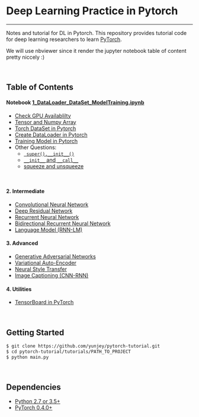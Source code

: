 # Deep Learning Practice in Pytorch



--------------------------------------------------------------------------------


Notes and tutorial for DL in Pytorch. This repository provides tutorial code for deep learning researchers to learn [PyTorch](https://github.com/pytorch/pytorch). 

We will use nbviewer since it render the jupyter notebook table of content pretty niccely :)

<br/>

## **Table of Contents**
#### **Notebook**  [1_DataLoader_DataSet_ModelTraining.ipynb](https://nbviewer.jupyter.org/github/Jansonboss/Deep_Learning_Pytorch/blob/main/1_DataLoader_DataSet_ModelTraining.ipynb)


* [Check GPU Availablilty](https://nbviewer.jupyter.org/github/Jansonboss/Deep_Learning_Pytorch/blob/main/1_DataLoader_DataSet_ModelTraining.ipynb#Check-GPU-Available)
* [Tensor and Numpy Array](https://nbviewer.jupyter.org/github/Jansonboss/Deep_Learning_Pytorch/blob/main/1_DataLoader_DataSet_ModelTraining.ipynb#Torch-Tensor-and-Numpy-array)
* [Torch DataSet in Pytorch](https://nbviewer.jupyter.org/github/Jansonboss/Deep_Learning_Pytorch/blob/main/1_DataLoader_DataSet_ModelTraining.ipynb#Torch-Dataset)
* [Create DataLoader in Pytorch](https://nbviewer.jupyter.org/github/Jansonboss/Deep_Learning_Pytorch/blob/main/1_DataLoader_DataSet_ModelTraining.ipynb#Create-DataLoader)
* [Training Model in Pytorch](https://nbviewer.jupyter.org/github/Jansonboss/Deep_Learning_Pytorch/blob/main/1_DataLoader_DataSet_ModelTraining.ipynb#Modeling-Training)
* Other Questions: 
	* [` super().__init__()`](https://nbviewer.jupyter.org/github/Jansonboss/Deep_Learning_Pytorch/blob/main/1_DataLoader_DataSet_ModelTraining.ipynb#Super-and-init-in-Python)
	* [`__init__` and `__call__`](https://nbviewer.jupyter.org/github/Jansonboss/Deep_Learning_Pytorch/blob/main/1_DataLoader_DataSet_ModelTraining.ipynb#Difference-init-and-call)
	* [squeeze and unsqueeze](https://nbviewer.jupyter.org/github/Jansonboss/Deep_Learning_Pytorch/blob/main/1_DataLoader_DataSet_ModelTraining.ipynb#Torch.squeeze())

<br/>

#### 2. Intermediate
* [Convolutional Neural Network](https://github.com/yunjey/pytorch-tutorial/tree/master/tutorials/02-intermediate/convolutional_neural_network/main.py#L35-L56)
* [Deep Residual Network](https://github.com/yunjey/pytorch-tutorial/tree/master/tutorials/02-intermediate/deep_residual_network/main.py#L76-L113)
* [Recurrent Neural Network](https://github.com/yunjey/pytorch-tutorial/tree/master/tutorials/02-intermediate/recurrent_neural_network/main.py#L39-L58)
* [Bidirectional Recurrent Neural Network](https://github.com/yunjey/pytorch-tutorial/tree/master/tutorials/02-intermediate/bidirectional_recurrent_neural_network/main.py#L39-L58)
* [Language Model (RNN-LM)](https://github.com/yunjey/pytorch-tutorial/tree/master/tutorials/02-intermediate/language_model/main.py#L30-L50)

#### 3. Advanced
* [Generative Adversarial Networks](https://github.com/yunjey/pytorch-tutorial/blob/master/tutorials/03-advanced/generative_adversarial_network/main.py#L41-L57)
* [Variational Auto-Encoder](https://github.com/yunjey/pytorch-tutorial/blob/master/tutorials/03-advanced/variational_autoencoder/main.py#L38-L65)
* [Neural Style Transfer](https://github.com/yunjey/pytorch-tutorial/tree/master/tutorials/03-advanced/neural_style_transfer)
* [Image Captioning (CNN-RNN)](https://github.com/yunjey/pytorch-tutorial/tree/master/tutorials/03-advanced/image_captioning)

#### 4. Utilities
* [TensorBoard in PyTorch](https://github.com/yunjey/pytorch-tutorial/tree/master/tutorials/04-utils/tensorboard)


<br/>

## Getting Started
```bash
$ git clone https://github.com/yunjey/pytorch-tutorial.git
$ cd pytorch-tutorial/tutorials/PATH_TO_PROJECT
$ python main.py
```

<br/>

## Dependencies
* [Python 2.7 or 3.5+](https://www.continuum.io/downloads)
* [PyTorch 0.4.0+](http://pytorch.org/)



